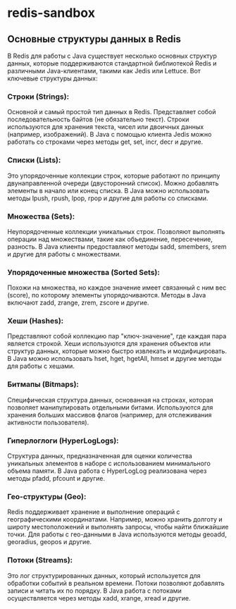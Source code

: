 # redis-sandbox

## Основные структуры данных в Redis
В Redis для работы с Java существует несколько основных структур данных, которые поддерживаются стандартной библиотекой Redis и различными Java-клиентами, такими как Jedis или Lettuce. Вот ключевые структуры данных:

### Строки (Strings):   
Основной и самый простой тип данных в Redis. Представляет собой последовательность байтов (не обязательно текст). Строки используются для хранения текста, чисел или двоичных данных (например, изображений).
В Java с помощью клиента Jedis можно работать со строками через методы get, set, incr, decr и другие.

### Списки (Lists):
Это упорядоченные коллекции строк, которые работают по принципу двунаправленной очереди (двусторонний список). Можно добавлять элементы в начало или конец списка.
В Java можно использовать методы lpush, rpush, lpop, rpop и другие для работы со списками.

### Множества (Sets):
Неупорядоченные коллекции уникальных строк. Позволяют выполнять операции над множествами, такие как объединение, пересечение, разность.
В Java клиенты предоставляют методы sadd, smembers, srem и другие для работы с множествами.

### Упорядоченные множества (Sorted Sets):
Похожи на множества, но каждое значение имеет связанный с ним вес (score), по которому элементы упорядочиваются.
Методы в Java включают zadd, zrange, zrem, zscore и другие.

### Хеши (Hashes):
Представляют собой коллекцию пар "ключ-значение", где каждая пара является строкой. Хеши используются для хранения объектов или структур данных, которые можно быстро извлекать и модифицировать.
В Java можно использовать hset, hget, hgetAll, hmset и другие методы для работы с хешами.

### Битмапы (Bitmaps):
Специфическая структура данных, основанная на строках, которая позволяет манипулировать отдельными битами.
Используются для хранения больших массивов флагов (например, для отслеживания активности пользователя).

### Гиперлоглоги (HyperLogLogs):
Структура данных, предназначенная для оценки количества уникальных элементов в наборе с использованием минимального объема памяти.
В Java работа с HyperLogLog реализована через методы pfadd, pfcount и другие.

### Гео-структуры (Geo):
Redis поддерживает хранение и выполнение операций с географическими координатами. Например, можно хранить долготу и широту местоположений и выполнять запросы, чтобы найти ближайшие точки.
Для работы с гео-данными в Java используются методы geoadd, georadius, geopos и другие.

### Потоки (Streams):
Это лог структурированных данных, который используется для обработки событий в реальном времени. Потоки позволяют добавлять записи и читать их по порядку.
В Java работа с потоками осуществляется через методы xadd, xrange, xread и другие.